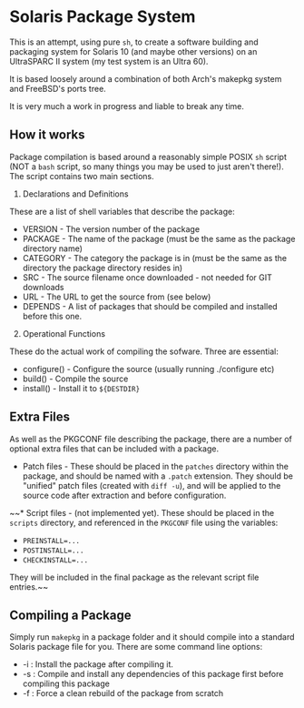 Solaris Package System
======================

This is an attempt, using pure `sh`, to create a software
building and packaging system for Solaris 10 (and maybe
other versions) on an UltraSPARC II system (my test system
is an Ultra 60).

It is based loosely around a combination of both Arch's
makepkg system and FreeBSD's ports tree.

It is very much a work in progress and liable to break any time.


How it works
------------

Package compilation is based around a reasonably simple POSIX `sh`
script (NOT a `bash` script, so many things you may be used to just
aren't there!). The script contains two main sections.

1. Declarations and Definitions

These are a list of shell variables that describe the package:

  * VERSION - The version number of the package
  * PACKAGE - The name of the package (must be the same as the
    package directory name)
  * CATEGORY - The category the package is in (must be the same
    as the directory the package directory resides in)
  * SRC - The source filename once downloaded - not needed for GIT downloads
  * URL - The URL to get the source from (see below)
  * DEPENDS - A list of packages that should be compiled and installed
    before this one.

2. Operational Functions

These do the actual work of compiling the sofware. Three are essential:

  * configure() - Configure the source (usually running ./configure etc)
  * build() - Compile the source
  * install() - Install it to `${DESTDIR}`

Extra Files
-----------

As well as the PKGCONF file describing the package, there are a number
of optional extra files that can be included with a package.

* Patch files - These should be placed in the `patches` directory
within the package, and should be named with a `.patch` extension. They
should be "unified" patch files (created with `diff -u`), and will be
applied to the source code after extraction and before configuration.

~~* Script files - (not implemented yet). These should be placed in the
`scripts` directory, and referenced in the `PKGCONF` file using the
variables:

  * `PREINSTALL=...`
  * `POSTINSTALL=...`
  * `CHECKINSTALL=...`

They will be included in the final package as the relevant script file
entries.~~


Compiling a Package
-------------------

Simply run `makepkg` in a package folder and it should compile into
a standard Solaris package file for you.  There are some command line
options:

* -i : Install the package after compiling it.
* -s : Compile and install any dependencies of this package first
       before compiling this package
* -f : Force a clean rebuild of the package from scratch
